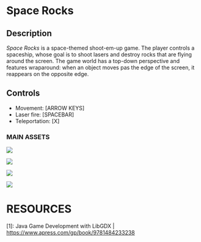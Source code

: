 # Space Rocks

## Description

<p>
  <i>Space Rocks</i> is a space-themed shoot-em-up game. The player controls a spaceship, whose goal is to shoot lasers and destroy rocks that are flying around the screen. The game world has a top-down perspective and features wraparound: when an object moves pas the edge of the screen, it reappears on the opposite edge.
</p>

## Controls

<p>
  <ul>
    <li>Movement:    [ARROW KEYS]</li>
    <li>Laser fire:    [SPACEBAR]</li>
    <li>Teleportation: [X]</li>
  </ul>
<p>

### MAIN ASSETS

<p><image src="./assets/spaceship.png" /></p>
<p><image src="./assets/message-win.png" /></p>
<p><image src="./assets/message-lose.png" /></p>
<p><image src="./assets/space.png" /></p>

# RESOURCES

[1]: Java Game Development with LibGDX | https://www.apress.com/gp/book/9781484233238
